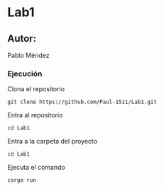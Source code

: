 # Lab1

## Autor:
Pablo Méndez

### Ejecución
Clona el repositorio

```
git clone https://github.com/Paul-1511/Lab1.git
```

Entra al repositorio
```
cd Lab1
```

Entra a la carpeta del proyecto

```
cd Lab1
```


Ejecuta el comando
```
cargo run
```
